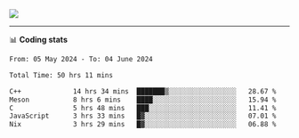 <picture>
  <source
  srcset="https://github-readme-stats.vercel.app/api?username=sant0s12&show_icons=true&theme=dark"
  media="(prefers-color-scheme: dark)"
  />
  <source
  srcset="https://github-readme-stats.vercel.app/api?username=sant0s12&show_icons=true"
  media="(prefers-color-scheme: light)"
  />
  <img src="https://github-readme-stats.vercel.app/api?username=sant0s12&show_icons=true" />
</picture>

---

📊 **Coding stats**

<!--START_SECTION:waka-->

```txt
From: 05 May 2024 - To: 04 June 2024

Total Time: 50 hrs 11 mins

C++             14 hrs 34 mins  ███████▒░░░░░░░░░░░░░░░░░   28.67 %
Meson           8 hrs 6 mins    ████░░░░░░░░░░░░░░░░░░░░░   15.94 %
C               5 hrs 48 mins   ███░░░░░░░░░░░░░░░░░░░░░░   11.41 %
JavaScript      3 hrs 33 mins   █▓░░░░░░░░░░░░░░░░░░░░░░░   07.01 %
Nix             3 hrs 29 mins   █▓░░░░░░░░░░░░░░░░░░░░░░░   06.88 %
```

<!--END_SECTION:waka-->
